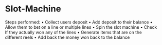 # Slot-Machine

Steps performed:
•	Collect users deposit
•	Add deposit to their balance
•	Allow them to bet on a line or multiple lines
•	Spin the slot machine
•	Check If they actually won any of the lines
•	Generate items that are on the different reels
•	Add back the money won back to the balance
